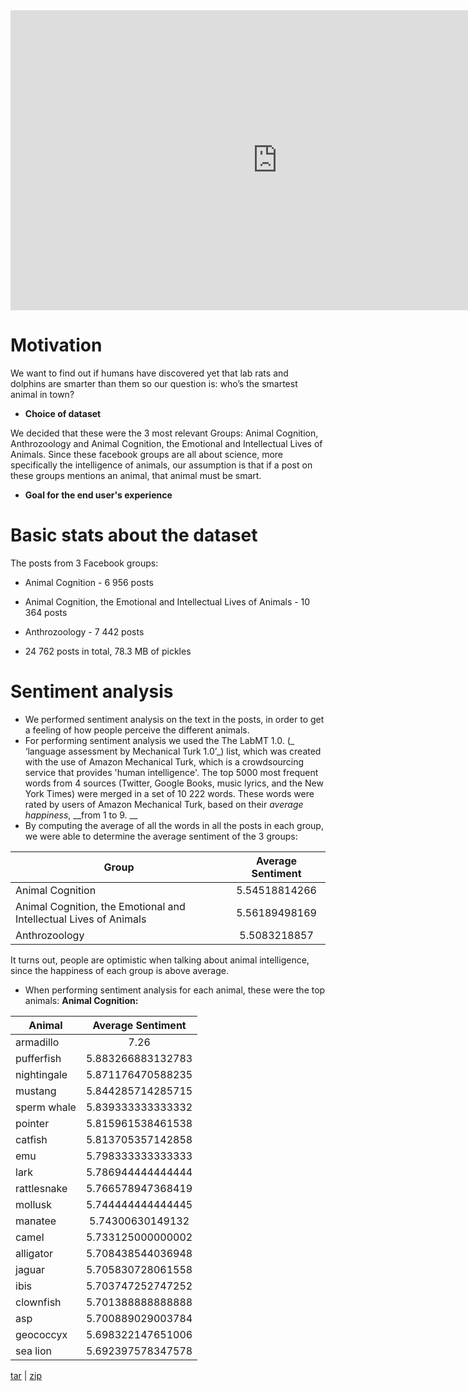 <iframe width="854" height="480" src="https://www.youtube.com/embed/tyh07c5I7eU" frameborder="0" gesture="media" allow="encrypted-media" allowfullscreen></iframe>

# Motivation
 We want to find out if humans have discovered yet that lab rats and dolphins are smarter than them so our question is: who’s the smartest animal in town? 


* __Choice of dataset__

We decided that these were the 3 most relevant Groups: Animal Cognition, Anthrozoology and Animal Cognition, the Emotional and Intellectual Lives of Animals. Since these facebook groups are all about science, more specifically the intelligence of animals, our assumption is that if a post on these groups mentions an animal, that animal must be smart.

* __Goal for the end user's experience__
>

# Basic stats about the dataset

The posts from 3 Facebook groups:

* Animal Cognition - 6 956 posts

* Animal Cognition, the Emotional and Intellectual Lives of Animals - 10 364 posts

* Anthrozoology - 7 442 posts

* 24 762 posts in total, 78.3 MB of pickles


# Sentiment analysis

* We performed sentiment analysis on the text in the posts, in order to get a feeling of how people perceive the different animals.
* For performing sentiment analysis we used the The LabMT 1.0. (_ ‘language assessment by Mechanical Turk 1.0’_) list, which was created with the use of Amazon Mechanical Turk, which is a crowdsourcing service that provides 'human intelligence'. The top 5000 most frequent words from 4 sources (Twitter, Google Books, music lyrics, and the New York Times) were merged in a set of 10 222 words. These words were rated by users of Amazon Mechanical Turk, based on their _average happiness_, __from 1 to 9. __
 * By computing the average of all the words in all the posts in each group, we were able to determine the average sentiment of the 3 groups:
 
| Group        | Average Sentiment |
| ------------- |:-------------:|
| Animal Cognition     | 5.54518814266  |
| Animal Cognition, the Emotional and Intellectual Lives of Animals|5.56189498169     |
| Anthrozoology | 5.5083218857 | 

It turns out, people are optimistic when talking about animal intelligence, since the happiness of each group is above average.


* When performing sentiment analysis for each animal, these were the top animals:
__Animal Cognition:__

|Animal      | Average Sentiment |
| ------------- |:-------------:|
|armadillo | 7.26|
|pufferfish| 5.883266883132783|
|nightingale | 5.871176470588235|
|mustang | 5.844285714285715|
|sperm whale | 5.839333333333332|
|pointer | 5.815961538461538|
|catfish | 5.813705357142858|
|emu | 5.798333333333333|
|lark | 5.786944444444444|
|rattlesnake | 5.766578947368419|
|mollusk | 5.744444444444445|
|manatee | 5.74300630149132|
|camel | 5.733125000000002|
|alligator | 5.708438544036948|
|jaguar | 5.705830728061558|
|ibis | 5.703747252747252|
|clownfish | 5.701388888888888|
|asp | 5.700889029003784|
|geococcyx | 5.698322147651006|
|sea lion | 5.692397578347578|





<span class="credits right"><a class="tar_download_link" href="https://github.com/JW0914/Wikis/tarball/master">tar</a>   |   <a class="zip_download_link" href="https://github.com/JW0914/Wikis/zipball/master">zip</a></span>


